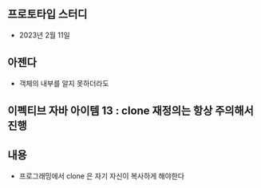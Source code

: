 ## 프로토타입 스터디

- 2023년 2월 11일 

## 아젠다
- 객체의 내부를 알지 못하더라도 


## 이펙티브 자바 아이템 13 : clone 재정의는 항상 주의해서 진행

## 내용
- 프로그래밍에서 clone 은 자기 자신이 복사하게 해야한다 
